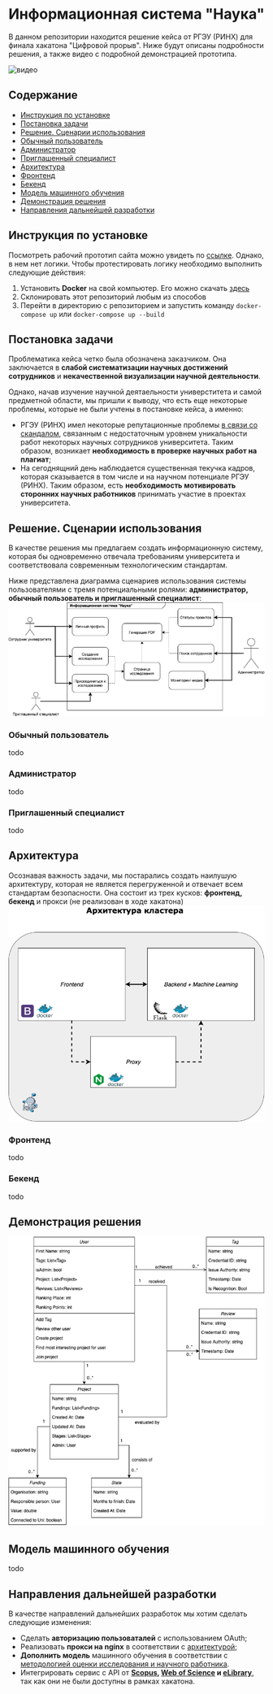 # Информационная система "Наука"

В данном репозитории находится решение кейса от РГЭУ (РИНХ) для финала хакатона "Цифровой прорыв". Ниже будут описаны подробности решения, а также видео с подробной демонстрацией прототипа.

![видео]()

## Содержание
- [Инструкция по установке](https://github.com/ilia2108/RINH_LeadersOfDigital#%D0%B8%D0%BD%D1%81%D1%82%D1%80%D1%83%D0%BA%D1%86%D0%B8%D1%8F-%D0%BF%D0%BE-%D1%83%D1%81%D1%82%D0%B0%D0%BD%D0%BE%D0%B2%D0%BA%D0%B5)
- [Постановка задачи](https://github.com/ilia2108/RINH_LeadersOfDigital#%D0%BF%D0%BE%D1%81%D1%82%D0%B0%D0%BD%D0%BE%D0%B2%D0%BA%D0%B0-%D0%B7%D0%B0%D0%B4%D0%B0%D1%87%D0%B8)
- [Решение. Сценарии использования](https://github.com/ilia2108/RINH_LeadersOfDigital#%D1%80%D0%B5%D1%88%D0%B5%D0%BD%D0%B8%D0%B5-%D1%81%D1%86%D0%B5%D0%BD%D0%B0%D1%80%D0%B8%D0%B8-%D0%B8%D1%81%D0%BF%D0%BE%D0%BB%D1%8C%D0%B7%D0%BE%D0%B2%D0%B0%D0%BD%D0%B8%D1%8F)
 - [Обычный пользователь](https://github.com/ilia2108/RINH_LeadersOfDigital#%D0%BE%D0%B1%D1%8B%D1%87%D0%BD%D1%8B%D0%B9-%D0%BF%D0%BE%D0%BB%D1%8C%D0%B7%D0%BE%D0%B2%D0%B0%D1%82%D0%B5%D0%BB%D1%8C)
 - [Администратор](https://github.com/ilia2108/RINH_LeadersOfDigital#%D0%BE%D0%B1%D1%8B%D1%87%D0%BD%D1%8B%D0%B9-%D0%BF%D0%BE%D0%BB%D1%8C%D0%B7%D0%BE%D0%B2%D0%B0%D1%82%D0%B5%D0%BB%D1%8C)
 - [Приглашенный специалист](https://github.com/ilia2108/RINH_LeadersOfDigital#%D0%BF%D1%80%D0%B8%D0%B3%D0%BB%D0%B0%D1%88%D0%B5%D0%BD%D0%BD%D1%8B%D0%B9-%D1%81%D0%BF%D0%B5%D1%86%D0%B8%D0%B0%D0%BB%D0%B8%D1%81%D1%82)
- [Архитектура](https://github.com/ilia2108/RINH_LeadersOfDigital#%D1%80%D0%B5%D1%88%D0%B5%D0%BD%D0%B8%D0%B5-%D1%81%D1%86%D0%B5%D0%BD%D0%B0%D1%80%D0%B8%D0%B8-%D0%B8%D1%81%D0%BF%D0%BE%D0%BB%D1%8C%D0%B7%D0%BE%D0%B2%D0%B0%D0%BD%D0%B8%D1%8F)
 - [Фронтенд](https://github.com/ilia2108/RINH_LeadersOfDigital#%D0%BF%D1%80%D0%B8%D0%B3%D0%BB%D0%B0%D1%88%D0%B5%D0%BD%D0%BD%D1%8B%D0%B9-%D1%81%D0%BF%D0%B5%D1%86%D0%B8%D0%B0%D0%BB%D0%B8%D1%81%D1%82)
 - [Бекенд](https://github.com/ilia2108/RINH_LeadersOfDigital#%D0%BF%D1%80%D0%B8%D0%B3%D0%BB%D0%B0%D1%88%D0%B5%D0%BD%D0%BD%D1%8B%D0%B9-%D1%81%D0%BF%D0%B5%D1%86%D0%B8%D0%B0%D0%BB%D0%B8%D1%81%D1%82)
 - [Модель машинного обучения]()
- [Демонстрация решения](https://github.com/ilia2108/RINH_LeadersOfDigital#%D1%80%D0%B5%D1%88%D0%B5%D0%BD%D0%B8%D0%B5-%D1%81%D1%86%D0%B5%D0%BD%D0%B0%D1%80%D0%B8%D0%B8-%D0%B8%D1%81%D0%BF%D0%BE%D0%BB%D1%8C%D0%B7%D0%BE%D0%B2%D0%B0%D0%BD%D0%B8%D1%8F)
- [Направления дальнейшей разработки](https://github.com/ilia2108/RINH_LeadersOfDigital#%D1%80%D0%B5%D1%88%D0%B5%D0%BD%D0%B8%D0%B5-%D1%81%D1%86%D0%B5%D0%BD%D0%B0%D1%80%D0%B8%D0%B8-%D0%B8%D1%81%D0%BF%D0%BE%D0%BB%D1%8C%D0%B7%D0%BE%D0%B2%D0%B0%D0%BD%D0%B8%D1%8F)

## Инструкция по установке
Посмотреть рабочий прототип сайта можно увидеть по [ссылке](https://leaders.bss.design/). Однако, в нем нет логики. Чтобы протестировать логику необходимо выполнить следующие действия:
1. Установить **Docker** на свой компьютер. Его можно скачать [здесь](https://www.docker.com/products/docker-desktop)
2. Склонировать этот репозиторий любым из способов
3. Перейти в директорию с репозиторием и запустить команду ```docker-compose up``` или ```docker-compose up --build```
## Постановка задачи
Проблематика кейса четко была обозначена заказчиком. Она заключается в **слабой систематизации научных достижений сотрудников** и **некачественной визуализации научной деятельности**. 

Однако, начав изучение научной деятаельности универститета и самой предметной области, мы пришли к выводу, что есть еще некоторые проблемы, которые не были учтены в постановке кейса, а именно:
- РГЭУ (РИНХ) имел некоторые репутационные проблемы [в связи со скандалом](https://ru.wikipedia.org/wiki/%D0%A0%D0%BE%D1%81%D1%82%D0%BE%D0%B2%D1%81%D0%BA%D0%B8%D0%B9_%D0%B3%D0%BE%D1%81%D1%83%D0%B4%D0%B0%D1%80%D1%81%D1%82%D0%B2%D0%B5%D0%BD%D0%BD%D1%8B%D0%B9_%D1%8D%D0%BA%D0%BE%D0%BD%D0%BE%D0%BC%D0%B8%D1%87%D0%B5%D1%81%D0%BA%D0%B8%D0%B9_%D1%83%D0%BD%D0%B8%D0%B2%D0%B5%D1%80%D1%81%D0%B8%D1%82%D0%B5%D1%82#%D0%9A%D1%80%D0%B8%D1%82%D0%B8%D0%BA%D0%B0), связанным с недостаточным уровнем уникальности работ некоторых научных сотрудников университета. Таким образом, возникает **необходимость в проверке научных работ на плагиат**;
- На сегоднящний день наблюдается существенная текучка кадров, которая сказывается в том числе и на научном потенциале РГЭУ (РИНХ). Таким образом, есть **необходимость мотивировать сторонних научных работников** принимать участие в проектах университета. 

## Решение. Сценарии использования
В качестве решения мы предлагаем создать информационную систему, которая бы одновременно отвечала требованиям университета и соответствовала современным технологическим стандартам.

Ниже представлена диаграмма сценариев использования системы пользователями с тремя потенциальными ролями: **администратор, обычный пользователь и приглашенный специалист**:
![alt text](UseCases.png "Сценарии использования")
### Обычный пользователь
todo
### Администратор
todo
### Приглашенный специалист
todo

## Архитектура

Осознавая важность задачи, мы постарались создать наилушую архитектуру, которая не является перегруженной и отвечает всем стандартам безопасности. Она состоит из трех кусков: **фронтенд, бекенд** и прокси (не реализован в ходе хакатона)
![alt text](Architecture.png "Архитектура решения")

### Фронтенд
todo
### Бекенд
todo

## Демонстрация решения
![alt text](ClassDiagram.png "Диаграмма классов")

## Модель машинного обучения
todo
## Направления дальнейшей разработки
В качестве направлений дальнейших разработок мы хотим сделать следующие изменения:
- Сделать **авторизацию пользоваталей** с использованием OAuth;
- Реализовать **прокси на nginx** в соответствии с [архитектурой](https://github.com/ilia2108/RINH_LeadersOfDigital#%D0%B0%D1%80%D1%85%D0%B8%D1%82%D0%B5%D0%BA%D1%82%D1%83%D1%80%D0%B0);
- **Дополнить модель** машинного обучения в соответствии с [методологией оценки исследования и научного работника](https://github.com/ilia2108/RINH_LeadersOfDigital#%D1%80%D0%B5%D1%88%D0%B5%D0%BD%D0%B8%D0%B5-%D1%81%D1%86%D0%B5%D0%BD%D0%B0%D1%80%D0%B8%D0%B8-%D0%B8%D1%81%D0%BF%D0%BE%D0%BB%D1%8C%D0%B7%D0%BE%D0%B2%D0%B0%D0%BD%D0%B8%D1%8F).
- Интегрировать сервис с API от **[Scopus](https://pybliometrics.readthedocs.io/en/stable/), [Web of Science](https://pypi.org/project/wos/) и [eLibrary](https://www.elibrary.ru/projects/api/api_info.asp)**, так как они не были доступны в рамках хакатона.
